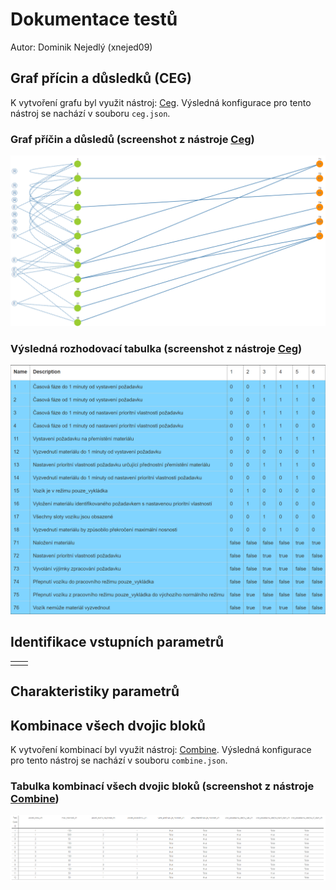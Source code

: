 # Dokumentace testů

Autor: Dominik Nejedlý (xnejed09)

## Graf přícin a důsledků (CEG)

K vytvoření grafu byl využit nástroj: [Ceg](http://ceg.testos.org/). Výsledná konfigurace pro tento nástroj se nachází v souboru `ceg.json`.

### Graf příčin a důsledů (screenshot z nástroje [Ceg](http://ceg.testos.org/))

![Graf příčin a důsledků (CEG)](ceg-graph.png "Graf příčin a důsledků (CEG)")

### Výsledná rozhodovací tabulka (screenshot z nástroje [Ceg](http://ceg.testos.org/))

![Výsledná rozhodovací tabulka](ceg-table.png "Výsledná rozhodovací tabulka")

## Identifikace vstupních parametrů

| | |
|-|-|
| | |

## Charakteristiky parametrů

## Kombinace všech dvojic bloků

K vytvoření kombinací byl využit nástroj: [Combine](https://combine.testos.org/). Výsledná konfigurace pro tento nástroj se nachází v souboru `combine.json`.

### Tabulka kombinací všech dvojic bloků (screenshot z nástroje [Combine](https://combine.testos.org/))

![Výsledná tabulka kombinací všech dvojic bloků](combine-table.png "Výsledná tabulka kombinací všech dvojic bloků")
